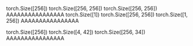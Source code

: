 torch.Size([256]) torch.Size([256, 256]) torch.Size([256, 256]) AAAAAAAAAAAAAAAA
torch.Size([1]) torch.Size([256, 256]) torch.Size([1, 256]) AAAAAAAAAAAAAAAA

torch.Size([256]) torch.Size([4, 42]) torch.Size([256, 34]) AAAAAAAAAAAAAAAA